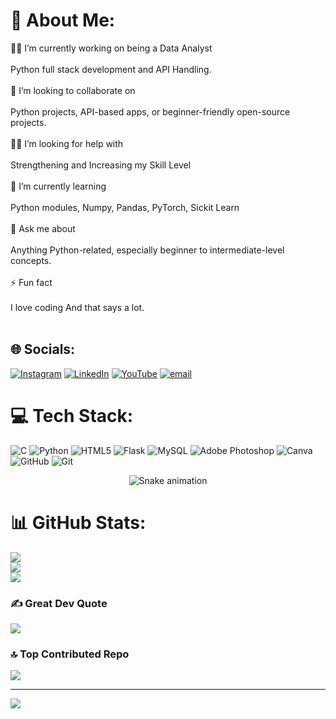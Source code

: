 # 💫 About Me:
🧑‍💻 I’m currently working on being a Data Analyst<br><br>Python full stack development and API Handling.<br><br>🤝 I’m looking to collaborate on<br><br>Python projects, API-based apps, or beginner-friendly open-source projects.<br><br>🙋‍♂️ I’m looking for help with<br><br>Strengthening and Increasing my Skill Level<br><br>📘 I’m currently learning<br><br>Python modules, Numpy, Pandas, PyTorch, Sickit Learn<br><br>💬 Ask me about<br><br>Anything Python-related, especially beginner to intermediate-level concepts.<br><br>⚡ Fun fact<br><br>I love coding And that says a lot.<br><br>


## 🌐 Socials:
[![Instagram](https://img.shields.io/badge/Instagram-%23E4405F.svg?logo=Instagram&logoColor=white)](https://instagram.com/hxseeb._19) [![LinkedIn](https://img.shields.io/badge/LinkedIn-%230077B5.svg?logo=linkedin&logoColor=white)](https://linkedin.com/in/syedhaseebshah19) [![YouTube](https://img.shields.io/badge/YouTube-%23FF0000.svg?logo=YouTube&logoColor=white)](https://youtube.com/@codingsheep17) [![email](https://img.shields.io/badge/Email-D14836?logo=gmail&logoColor=white)](mailto:codingsheep17@gmail.com) 

# 💻 Tech Stack:
![C](https://img.shields.io/badge/c-%2300599C.svg?style=for-the-badge&logo=c&logoColor=white) ![Python](https://img.shields.io/badge/python-3670A0?style=for-the-badge&logo=python&logoColor=ffdd54) ![HTML5](https://img.shields.io/badge/html5-%23E34F26.svg?style=for-the-badge&logo=html5&logoColor=white) ![Flask](https://img.shields.io/badge/flask-%23000.svg?style=for-the-badge&logo=flask&logoColor=white) ![MySQL](https://img.shields.io/badge/mysql-4479A1.svg?style=for-the-badge&logo=mysql&logoColor=white) ![Adobe Photoshop](https://img.shields.io/badge/adobe%20photoshop-%2331A8FF.svg?style=for-the-badge&logo=adobe%20photoshop&logoColor=white) ![Canva](https://img.shields.io/badge/Canva-%2300C4CC.svg?style=for-the-badge&logo=Canva&logoColor=white) ![GitHub](https://img.shields.io/badge/github-%23121011.svg?style=for-the-badge&logo=github&logoColor=white) ![Git](https://img.shields.io/badge/git-%23F05033.svg?style=for-the-badge&logo=git&logoColor=white)

<!-- Snake Game Repo View -->

<div align="center">
  <img src="https://profile-readme-generator.com/assets/snake.svg" alt="Snake animation" />
</div>


# 📊 GitHub Stats:
![](https://github-readme-stats.vercel.app/api?username=codingsheep17&theme=dark&hide_border=false&include_all_commits=true&count_private=false)<br/>
![](https://nirzak-streak-stats.vercel.app/?user=codingsheep17&theme=dark&hide_border=false)<br/>
![](https://github-readme-stats.vercel.app/api/top-langs/?username=codingsheep17&theme=dark&hide_border=false&include_all_commits=true&count_private=false&layout=compact)

### ✍️ Great Dev Quote
![](https://quotes-github-readme.vercel.app/api?type=horizontal&theme=radical)

### 🔝 Top Contributed Repo
![](https://github-contributor-stats.vercel.app/api?username=codingsheep17&limit=5&theme=dark&combine_all_yearly_contributions=true)

---
[![](https://visitcount.itsvg.in/api?id=codingsheep17&icon=0&color=0)](https://visitcount.itsvg.in)

<!-- Proudly created with GPRM ( https://gprm.itsvg.in ) -->
